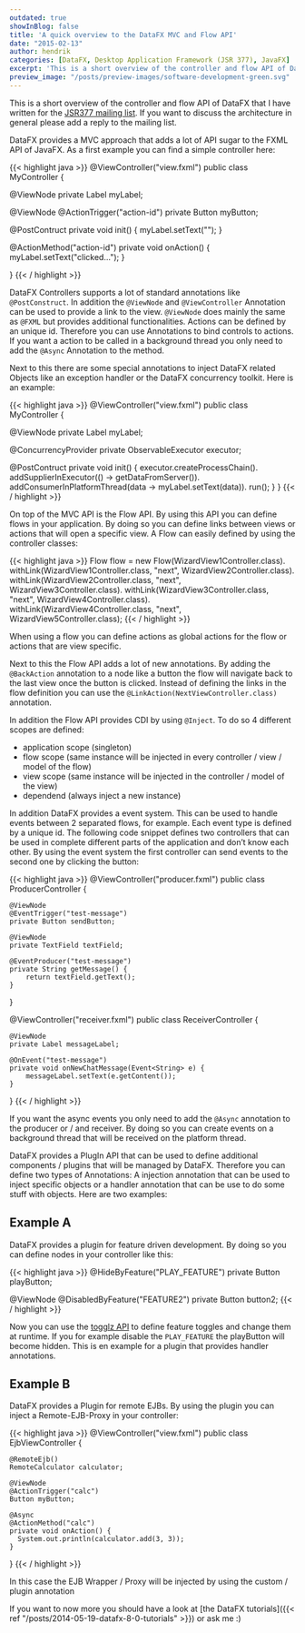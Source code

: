 ```yaml
---
outdated: true
showInBlog: false
title: 'A quick overview to the DataFX MVC and Flow API'
date: "2015-02-13"
author: hendrik
categories: [DataFX, Desktop Application Framework (JSR 377), JavaFX]
excerpt: 'This is a short overview of the controller and flow API of DataFX with some small examples'
preview_image: "/posts/preview-images/software-development-green.svg"
---
```

This is a short overview of the controller and flow API of DataFX that I have written for the [JSR377 mailing list](http://jsr377-api.40747.n7.nabble.com/Application-Framework-Architecture-td31.html#a52). If you want to discuss the architecture in general please add a reply to the mailing list.

DataFX provides a MVC approach that adds a lot of API sugar to the FXML API of JavaFX. As a first example you can find a simple controller here:

{{< highlight java >}}
@ViewController("view.fxml")
public class MyController {
  
  @ViewNode
  private Label myLabel;
  
  @ViewNode
  @ActionTrigger("action-id")
  private Button myButton;
  
  @PostContruct
  private void init() {
    myLabel.setText("");
  }
  
  @ActionMethod("action-id")
  private void onAction() {
    myLabel.setText("clicked...");
  }
  
}
{{< / highlight >}}

DataFX Controllers supports a lot of standard annotations like `@PostConstruct`. In addition the `@ViewNode` and `@ViewController` Annotation can be used to provide a link to the view. `@ViewNode` does mainly the same as `@FXML` but provides additional functionalities. Actions can be defined by an unique id. Therefore you can use Annotations to bind controls to actions. If you want a action to be called in a background thread you only need to add the `@Async` Annotation to the method.

Next to this there are some special annotations to inject DataFX related Objects like an exception handler or the DataFX concurrency toolkit. Here is an example:

{{< highlight java >}}
@ViewController("view.fxml")
public class MyController {
  
  @ViewNode
  private Label myLabel;
  
  @ConcurrencyProvider
  private ObservableExecutor executor;
  
  @PostContruct
  private void init() {
    executor.createProcessChain().
    addSupplierInExecutor(() -> getDataFromServer()).
    addConsumerInPlatformThread(data -> myLabel.setText(data)).
    run();
  }
}
{{< / highlight >}}

On top of the MVC API is the Flow API. By using this API you can define flows in your application. By doing so you can define links between views or actions that will open a specific view. A Flow can easily defined by using the controller classes:

{{< highlight java >}}
Flow flow = new Flow(WizardView1Controller.class).
                withLink(WizardView1Controller.class, "next", WizardView2Controller.class).
                withLink(WizardView2Controller.class, "next", WizardView3Controller.class).
                withLink(WizardView3Controller.class, "next", WizardView4Controller.class).
                withLink(WizardView4Controller.class, "next", WizardView5Controller.class);
{{< / highlight >}}

When using a flow you can define actions as global actions for the flow or actions that are view specific.

Next to this the Flow API adds a lot of new annotations. By adding the `@BackAction` annotation to a node like a button the flow will navigate back to the last view once the button is clicked. Instead of defining the links in the flow definition you can use the `@LinkAction(NextViewController.class)` annotation.

In addition the Flow API provides CDI by using `@Inject`. To do so 4 different scopes are defined:

* application scope (singleton)
* flow scope (same instance will be injected in every controller / view / model of the flow)
* view scope (same instance will be injected in the controller / model of the view)
* dependend (always inject a new instance)

In addition DataFX provides a event system. This can be used to handle events between 2 separated flows, for example. Each event type is defined by a unique id. The following code snippet defines two controllers that can be used in complete different parts of the application and don’t know each other. By using the event system the first controller can send events to the second one by clicking the button:

{{< highlight java >}}
@ViewController("producer.fxml")
public class ProducerController {

    @ViewNode
    @EventTrigger("test-message")
    private Button sendButton;

    @ViewNode
    private TextField textField;

    @EventProducer("test-message")
    private String getMessage() {
        return textField.getText();
    }

}

@ViewController("receiver.fxml")
public class ReceiverController {

    @ViewNode
    private Label messageLabel;

    @OnEvent("test-message")
    private void onNewChatMessage(Event<String> e) {
        messageLabel.setText(e.getContent());
    }
}
{{< / highlight >}}

If you want the async events you only need to add the `@Async` annotation to the producer or / and receiver. By doing so you can create events on a background thread that will be received on the platform thread.

DataFX provides a PlugIn API that can be used to define additional components / plugins that will be managed by DataFX. Therefore you can define two types of Annotations: A injection annotation that can be used to inject specific objects or a handler annotation that can be use to do some stuff with objects. Here are two examples:

## Example A

DataFX provides a plugin for feature driven development. By doing so you can define nodes in your controller like this:

{{< highlight java >}}
@HideByFeature("PLAY_FEATURE")
private Button playButton;

@ViewNode
@DisabledByFeature("FEATURE2")
private Button button2;
{{< / highlight >}}

Now you can use the [togglz API](http://www.togglz.org/documentation/overview.html) to define feature toggles and change them at runtime. If you for example disable the `PLAY_FEATURE` the playButton will become hidden. This is en example for a plugin that provides handler annotations.

## Example B

DataFX provides a Plugin for remote EJBs. By using the plugin you can inject a Remote-EJB-Proxy in your controller:

{{< highlight java >}}
@ViewController("view.fxml")
public class EjbViewController {

    @RemoteEjb()
    RemoteCalculator calculator;

    @ViewNode
    @ActionTrigger("calc")
    Button myButton;

    @Async    
    @ActionMethod("calc")
    private void onAction() {
      System.out.println(calculator.add(3, 3));
    }

}
{{< / highlight >}}

In this case the EJB Wrapper / Proxy will be injected by using the custom / plugin annotation

If you want to now more you should have a look at [the DataFX tutorials]({{< ref "/posts/2014-05-19-datafx-8-0-tutorials" >}}) or ask me :)
